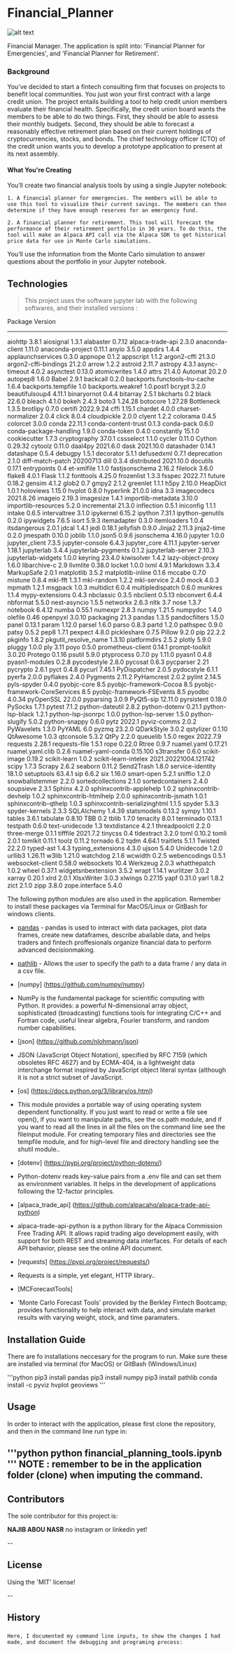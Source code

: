 # Financial_Planner

![alt text](5-4-challenge-image.png?raw=True "Financial Planning")

Financial Manager. The application is split into: 'Financial Planner for Emergencies', and 'Financial Planner for Retirement'.
### Background

You’ve decided to start a fintech consulting firm that focuses on projects to benefit local communities. You just won your first contract with a large credit union. The project entails building a tool to help credit union members evaluate their financial health. Specifically, the credit union board wants the members to be able to do two things. First, they should be able to assess their monthly budgets. Second, they should be able to forecast a reasonably effective retirement plan based on their current holdings of cryptocurrencies, stocks, and bonds. The chief technology officer (CTO) of the credit union wants you to develop a prototype application to present at its next assembly.
#### What You're Creating
You’ll create two financial analysis tools by using a single Jupyter notebook:

    1. A financial planner for emergencies. The members will be able to use this tool to visualize their current savings. The members can then determine if they have enough reserves for an emergency fund.

    2. A financial planner for retirement. This tool will forecast the performance of their retirement portfolio in 30 years. To do this, the tool will make an Alpaca API call via the Alpaca SDK to get historical price data for use in Monte Carlo simulations.

You’ll use the information from the Monte Carlo simulation to answer questions about the portfolio in your Jupyter notebook.


## Technologies

> This project uses the software jupyter lab with the following  softwares, and their installed versions :


Package                       Version
----------------------------- --------------------
aiohttp                       3.8.1
aiosignal                     1.3.1
alabaster                     0.7.12
alpaca-trade-api              2.3.0
anaconda-client               1.11.0
anaconda-project              0.11.1
anyio                         3.5.0
appdirs                       1.4.4
applaunchservices             0.3.0
appnope                       0.1.2
appscript                     1.1.2
argon2-cffi                   21.3.0
argon2-cffi-bindings          21.2.0
arrow                         1.2.2
astroid                       2.11.7
astropy                       4.3.1
async-timeout                 4.0.2
asynctest                     0.13.0
atomicwrites                  1.4.0
attrs                         21.4.0
Automat                       20.2.0
autopep8                      1.6.0
Babel                         2.9.1
backcall                      0.2.0
backports.functools-lru-cache 1.6.4
backports.tempfile            1.0
backports.weakref             1.0.post1
bcrypt                        3.2.0
beautifulsoup4                4.11.1
binaryornot                   0.4.4
bitarray                      2.5.1
bkcharts                      0.2
black                         22.6.0
bleach                        4.1.0
bokeh                         2.4.3
boto3                         1.24.28
botocore                      1.27.28
Bottleneck                    1.3.5
brotlipy                      0.7.0
certifi                       2022.9.24
cffi                          1.15.1
chardet                       4.0.0
charset-normalizer            2.0.4
click                         8.0.4
cloudpickle                   2.0.0
clyent                        1.2.2
colorama                      0.4.5
colorcet                      3.0.0
conda                         22.11.1
conda-content-trust           0.1.3
conda-pack                    0.6.0
conda-package-handling        1.9.0
conda-token                   0.4.0
constantly                    15.1.0
cookiecutter                  1.7.3
cryptography                  37.0.1
cssselect                     1.1.0
cycler                        0.11.0
Cython                        0.29.32
cytoolz                       0.11.0
daal4py                       2021.6.0
dask                          2021.10.0
datashader                    0.14.1
datashape                     0.5.4
debugpy                       1.5.1
decorator                     5.1.1
defusedxml                    0.7.1
deprecation                   2.1.0
diff-match-patch              20200713
dill                          0.3.4
distributed                   2021.10.0
docutils                      0.17.1
entrypoints                   0.4
et-xmlfile                    1.1.0
fastjsonschema                2.16.2
filelock                      3.6.0
flake8                        4.0.1
Flask                         1.1.2
fonttools                     4.25.0
frozenlist                    1.3.3
fsspec                        2022.7.1
future                        0.18.2
gensim                        4.1.2
glob2                         0.7
gmpy2                         2.1.2
greenlet                      1.1.1
h5py                          2.10.0
HeapDict                      1.0.1
holoviews                     1.15.0
hvplot                        0.8.0
hyperlink                     21.0.0
idna                          3.3
imagecodecs                   2021.8.26
imageio                       2.19.3
imagesize                     1.4.1
importlib-metadata            3.10.0
importlib-resources           5.2.0
incremental                   21.3.0
inflection                    0.5.1
iniconfig                     1.1.1
intake                        0.6.5
intervaltree                  3.1.0
ipykernel                     6.15.2
ipython                       7.31.1
ipython-genutils              0.2.0
ipywidgets                    7.6.5
isort                         5.9.3
itemadapter                   0.3.0
itemloaders                   1.0.4
itsdangerous                  2.0.1
jdcal                         1.4.1
jedi                          0.18.1
jellyfish                     0.9.0
Jinja2                        2.11.3
jinja2-time                   0.2.0
jmespath                      0.10.0
joblib                        1.1.0
json5                         0.9.6
jsonschema                    4.16.0
jupyter                       1.0.0
jupyter_client                7.3.5
jupyter-console               6.4.3
jupyter_core                  4.11.1
jupyter-server                1.18.1
jupyterlab                    3.4.4
jupyterlab-pygments           0.1.2
jupyterlab-server             2.10.3
jupyterlab-widgets            1.0.0
keyring                       23.4.0
kiwisolver                    1.4.2
lazy-object-proxy             1.6.0
libarchive-c                  2.9
llvmlite                      0.38.0
locket                        1.0.0
lxml                          4.9.1
Markdown                      3.3.4
MarkupSafe                    2.0.1
matplotlib                    3.5.2
matplotlib-inline             0.1.6
mccabe                        0.7.0
mistune                       0.8.4
mkl-fft                       1.3.1
mkl-random                    1.2.2
mkl-service                   2.4.0
mock                          4.0.3
mpmath                        1.2.1
msgpack                       1.0.3
multidict                     6.0.4
multipledispatch              0.6.0
munkres                       1.1.4
mypy-extensions               0.4.3
nbclassic                     0.3.5
nbclient                      0.5.13
nbconvert                     6.4.4
nbformat                      5.5.0
nest-asyncio                  1.5.5
networkx                      2.6.3
nltk                          3.7
nose                          1.3.7
notebook                      6.4.12
numba                         0.55.1
numexpr                       2.8.3
numpy                         1.21.5
numpydoc                      1.4.0
olefile                       0.46
openpyxl                      3.0.10
packaging                     21.3
pandas                        1.3.5
pandocfilters                 1.5.0
panel                         0.13.1
param                         1.12.0
parsel                        1.6.0
parso                         0.8.3
partd                         1.2.0
pathspec                      0.9.0
patsy                         0.5.2
pep8                          1.7.1
pexpect                       4.8.0
pickleshare                   0.7.5
Pillow                        9.2.0
pip                           22.2.2
pkginfo                       1.8.2
pkgutil_resolve_name          1.3.10
platformdirs                  2.5.2
plotly                        5.9.0
pluggy                        1.0.0
ply                           3.11
poyo                          0.5.0
prometheus-client             0.14.1
prompt-toolkit                3.0.20
Protego                       0.1.16
psutil                        5.9.0
ptyprocess                    0.7.0
py                            1.11.0
pyasn1                        0.4.8
pyasn1-modules                0.2.8
pycodestyle                   2.8.0
pycosat                       0.6.3
pycparser                     2.21
pycrypto                      2.6.1
pyct                          0.4.8
pycurl                        7.45.1
PyDispatcher                  2.0.5
pydocstyle                    6.1.1
pyerfa                        2.0.0
pyflakes                      2.4.0
Pygments                      2.11.2
PyHamcrest                    2.0.2
pylint                        2.14.5
pyls-spyder                   0.4.0
pyobjc-core                   8.5
pyobjc-framework-Cocoa        8.5
pyobjc-framework-CoreServices 8.5
pyobjc-framework-FSEvents     8.5
pyodbc                        4.0.34
pyOpenSSL                     22.0.0
pyparsing                     3.0.9
PyQt5-sip                     12.11.0
pyrsistent                    0.18.0
PySocks                       1.7.1
pytest                        7.1.2
python-dateutil               2.8.2
python-dotenv                 0.21.1
python-lsp-black              1.2.1
python-lsp-jsonrpc            1.0.0
python-lsp-server             1.5.0
python-slugify                5.0.2
python-snappy                 0.6.0
pytz                          2022.1
pyviz-comms                   2.0.2
PyWavelets                    1.3.0
PyYAML                        6.0
pyzmq                         23.2.0
QDarkStyle                    3.0.2
qstylizer                     0.1.10
QtAwesome                     1.0.3
qtconsole                     5.3.2
QtPy                          2.2.0
queuelib                      1.5.0
regex                         2022.7.9
requests                      2.28.1
requests-file                 1.5.1
rope                          0.22.0
Rtree                         0.9.7
ruamel.yaml                   0.17.21
ruamel.yaml.clib              0.2.6
ruamel-yaml-conda             0.15.100
s3transfer                    0.6.0
scikit-image                  0.19.2
scikit-learn                  1.0.2
scikit-learn-intelex          2021.20221004.121742
scipy                         1.7.3
Scrapy                        2.6.2
seaborn                       0.11.2
Send2Trash                    1.8.0
service-identity              18.1.0
setuptools                    63.4.1
sip                           6.6.2
six                           1.16.0
smart-open                    5.2.1
sniffio                       1.2.0
snowballstemmer               2.2.0
sortedcollections             2.1.0
sortedcontainers              2.4.0
soupsieve                     2.3.1
Sphinx                        4.2.0
sphinxcontrib-applehelp       1.0.2
sphinxcontrib-devhelp         1.0.2
sphinxcontrib-htmlhelp        2.0.0
sphinxcontrib-jsmath          1.0.1
sphinxcontrib-qthelp          1.0.3
sphinxcontrib-serializinghtml 1.1.5
spyder                        5.3.3
spyder-kernels                2.3.3
SQLAlchemy                    1.4.39
statsmodels                   0.13.2
sympy                         1.10.1
tables                        3.6.1
tabulate                      0.8.10
TBB                           0.2
tblib                         1.7.0
tenacity                      8.0.1
terminado                     0.13.1
testpath                      0.6.0
text-unidecode                1.3
textdistance                  4.2.1
threadpoolctl                 2.2.0
three-merge                   0.1.1
tifffile                      2021.7.2
tinycss                       0.4
tldextract                    3.2.0
toml                          0.10.2
tomli                         2.0.1
tomlkit                       0.11.1
toolz                         0.11.2
tornado                       6.2
tqdm                          4.64.1
traitlets                     5.1.1
Twisted                       22.2.0
typed-ast                     1.4.3
typing_extensions             4.3.0
ujson                         5.4.0
Unidecode                     1.2.0
urllib3                       1.26.11
w3lib                         1.21.0
watchdog                      2.1.6
wcwidth                       0.2.5
webencodings                  0.5.1
websocket-client              0.58.0
websockets                    10.4
Werkzeug                      2.0.3
whatthepatch                  1.0.2
wheel                         0.37.1
widgetsnbextension            3.5.2
wrapt                         1.14.1
wurlitzer                     3.0.2
xarray                        0.20.1
xlrd                          2.0.1
XlsxWriter                    3.0.3
xlwings                       0.27.15
yapf                          0.31.0
yarl                          1.8.2
zict                          2.1.0
zipp                          3.8.0
zope.interface                5.4.0


The following python modules are also used in the application. Remember to install these packages via Terminal for MacOS/Linux or GitBash for windows clients. 
* [pandas](https://github.com/pandas-dev/pandas) - pandas is used to interact with data packages, plot data frames, create new dataframes, describe abailable data, and helps traders and fintech proffesionals organize financial data to perform advanced decisionmaking. 

* [pathlib](https://github.com/python/cpython/blob/main/Lib/pathlib.py) - Allows the user to specify the path to a data frame / any data in a csv file. 

* [numpy]
(https://github.com/numpy/numpy)
- NumPy is the fundamental package for scientific computing with Python. It provides: a powerful N-dimensional array object, sophisticated (broadcasting) functions tools for integrating C/C++ and Fortran code, useful linear algebra, Fourier transform, and random number capabilities. 

* [json]
(https://github.com/nlohmann/json)
- JSON (JavaScript Object Notation), specified by RFC 7159 (which obsoletes RFC 4627) and by ECMA-404, is a lightweight data interchange format inspired by JavaScript object literal syntax (although it is not a strict subset of JavaScript. 

* [os]
(https://docs.python.org/3/library/os.html)
- This module provides a portable way of using operating system dependent functionality. If you just want to read or write a file see open(), if you want to manipulate paths, see the os.path module, and if you want to read all the lines in all the files on the command line see the fileinput module. For creating temporary files and directories see the tempfile module, and for high-level file and directory handling see the shutil module..

* [dotenv]
(https://pypi.org/project/python-dotenv/)
- Python-dotenv reads key-value pairs from a .env file and can set them as environment variables. It helps in the development of applications following the 12-factor principles.

* [alpaca_trade_api]
(https://github.com/alpacahq/alpaca-trade-api-python)
- alpaca-trade-api-python is a python library for the Alpaca Commission Free Trading API. It allows rapid trading algo development easily, with support for both REST and streaming data interfaces. For details of each API behavior, please see the online API document.

* [requests]
(https://pypi.org/project/requests/)
- Requests is a simple, yet elegant, HTTP library..

* [MCForecastTools]
- 'Monte Carlo Forecast Tools' provided by the Berkley Fintech Bootcamp; provides functionality to help interact with data, and simulate market results with varying weight, stock, and time paramaters.


## Installation Guide

There are fo installations neccesary for the program to run. Make sure these are installed via terminal (for MacOS) or GitBash (Windows/Linux)

'''python
    pip3 install pandas
    pip3 install numpy
    pip3 install pathlib
    conda install -c pyviz hvplot geoviews
'''


## Usage

In order to interact with the application, please first clone the repository, and then in the command line run type in:

'''python
python financial_planning_tools.ipynb
'''
NOTE : remember to be in the application folder (clone) when imputing the command.
---

## Contributors

The sole contributor for this project is:

**NAJIB ABOU NASR**
 no instagram or linkedin yet!

--

## License

Using the 'MIT' license!

--
## History

### 
    Here, I documented my command line inputs, to show the changes I had made, and document the debugging and programing process:  



